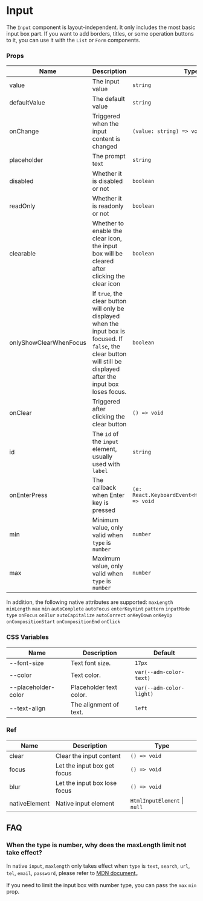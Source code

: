 # Input

The `Input` component is layout-independent. It only includes the most basic input box part. If you want to add borders, titles, or some operation buttons to it, you can use it with the `List` or `Form` components.

<code src="./demos/demo1.tsx"></code>

<code src="./demos/demo2.tsx"></code>

### Props

| Name                   | Description                                                                                                                                                             | Type                                                 | Default |
| ---------------------- | ----------------------------------------------------------------------------------------------------------------------------------------------------------------------- | ---------------------------------------------------- | ------- |
| value                  | The input value                                                                                                                                                         | `string`                                             | -       |
| defaultValue           | The default value                                                                                                                                                       | `string`                                             | -       |
| onChange               | Triggered when the input content is changed                                                                                                                             | `(value: string) => void`                            | -       |
| placeholder            | The prompt text                                                                                                                                                         | `string`                                             | -       |
| disabled               | Whether it is disabled or not                                                                                                                                           | `boolean`                                            | `false` |
| readOnly               | Whether it is readonly or not                                                                                                                                           | `boolean`                                            | `false` |
| clearable              | Whether to enable the clear icon, the input box will be cleared after clicking the clear icon                                                                           | `boolean`                                            | `false` |
| onlyShowClearWhenFocus | If `true`, the clear button will only be displayed when the input box is focused. If `false`, the clear button will still be displayed after the input box loses focus. | `boolean`                                            | `true`  |
| onClear                | Triggered after clicking the clear button                                                                                                                               | `() => void`                                         | -       |
| id                     | The `id` of the `input` element, usually used with `label`                                                                                                              | `string`                                             | -       |
| onEnterPress           | The callback when Enter key is pressed                                                                                                                                  | `(e: React.KeyboardEvent<HTMLInputElement>) => void` | -       |
| min                    | Minimum value, only valid when `type` is `number`                                                                                                                       | `number`                                             | -       |
| max                    | Maximum value, only valid when `type` is `number`                                                                                                                       | `number`                                             | -       |

In addition, the following native attributes are supported: `maxLength` `minLength` `max` `min` `autoComplete` `autoFocus` `enterKeyHint` `pattern` `inputMode` `type` `onFocus` `onBlur` `autoCapitalize` `autoCorrect` `onKeyDown` `onKeyUp` `onCompositionStart` `onCompositionEnd` `onClick`

### CSS Variables

| Name                | Description             | Default                  |
| ------------------- | ----------------------- | ------------------------ |
| --font-size         | Text font size.         | `17px`                   |
| --color             | Text color.             | `var(--adm-color-text)`  |
| --placeholder-color | Placeholder text color. | `var(--adm-color-light)` |
| --text-align        | The alignment of text.  | `left`                   |

### Ref

| Name          | Description                  | Type                         |
| ------------- | ---------------------------- | ---------------------------- |
| clear         | Clear the input content      | `() => void`                 |
| focus         | Let the input box get focus  | `() => void`                 |
| blur          | Let the input box lose focus | `() => void`                 |
| nativeElement | Native input element         | `HtmlInputElement` \| `null` |

## FAQ

### When the type is number, why does the maxLength limit not take effect?

In native `input`, `maxlength` only takes effect when `type` is `text`, `search`, `url`, `tel`, `email`, `password`, please refer to [MDN document](https://developer.mozilla.org/en-US/docs/Web/HTML/Element/Input#attr-maxlength)。

If you need to limit the input box with number type, you can pass the `max` `min` prop.
